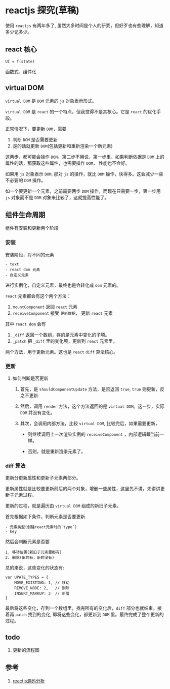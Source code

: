 # reactjs 探究(草稿)

使用 `reactjs` 有两年多了, 虽然大多时间是个人的研究，但好歹也有些理解，知道多少记多少。

## react 核心


```
UI = f(state)
```

函数式、组件化

## virtual DOM

`virtual DOM` 是 `DOM` 元素的 `js` 对象表示形式。

`virtual DOM` 是 `react` 的一个特点，但我觉得不是其核心。它是 `react` 的优化手段。

正常情况下，要更新 `DOM`，需要

1. 判断 `DOM` 是否需要更新
2. 是的话就更新 `DOM`(包括更新和重新渲染一个新元素)

这两步，都可能会操作 `DOM`。第二步不用说，第一步里，如果判断依据是 `DOM` 上的属性的话，那获取这些属性，也需要操作 `DOM`， 性能也不会好。

如果用 `js` 对象表示 `DOM`, 那对 `js` 的操作，就比 `DOM` 操作，快得多。这会减少一些不必要的 `DOM` 操作。

如一个要更新一个元素，之前需要两步 `DOM` 操作，而现在只需要一步，第一步用`js` 对象而不是 `DOM` 对象来比较了，这就提高性能了。


## 组件生命周期

组件有安装和更新两个阶段

### 安装

安装阶段，对不同的元素

```
- text
- react dom 元素
- 自定义元素
```

进行实例化，自定义元素，最终也是会转化成 `dom` 元素的。 

`react` 元素都会有这个两个方法：

1. `mountComponent` 返回  `react` 元素
2. `receiveComponent` 接受 `更新数据`， 更新 `react` 元素

其中 `react dom` 会有

1. `_diff` 返回一个数组，存的是元素中变化的子项。
2. `_patch` 把 `_diff` 里的变化项，更新到 `react` 元素里。

两个方法，用于更新元素。这也是 `react` `diff` 算法核心。


### 更新

1. 如何判断是否更新

	1. 首先，是 `shouldComponentUpdate` 方法，是否返回 `true`, `true` 则更新，反之不更新
	
	2. 然后，调用 `render` 方法，这个方法返回的是 `virtual DOM`。这一步，实际 `DOM` 并没有变化。

	3. 其次，会调用内部方法，比较 `virtual DOM`, 比较完后，如果需要更新，
		
		- 则继续调用上一次渲染实例的 `receiveComponent` ，内部逻辑跟当前一样。
		
		- 否则，就是重新渲染元素了。

		
### diff 算法

更新分更新属性和更新子元素两部分。

更新属性就是比较要更新前后的两个对象，增删一些属性，这里先不讲，先讲讲更新子元素过程。

更新的过程，就是遍历由 `virtual DOM` 组成的新旧子元素。

首先根据如下条件，判断元素是否要更新

```
- 元素类型(创建react元素时的`type`)
- key 
```

然后会判断元素是否要

```
1. 移动位置(新旧子元素里都有)
2. 删除(旧的有，新的没有)
```


总的来说，这些变化的状态有:

```
var UPATE_TYPES = {
    MOVE_EXISTING: 1, // 移动
    REMOVE_NODE: 2,   // 删除
    INSERT_MARKUP: 3  // 新增
}
```

最后将这些变化，存到一个数组里，找完所有的变化后，`diff` 部分也就结束。接着再 `patch` 找到的变化, 即将这些变化，都更新到 `DOM` 里。最终完成了整个更新的过程。


## todo

1. 更新的流程图


## 参考

1. [reactjs源码分析](https://github.com/purplebamboo/blog/issues/2)


